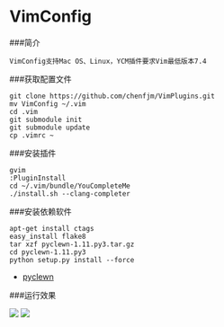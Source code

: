 VimConfig
=========

###简介  

	VimConfig支持Mac OS、Linux，YCM插件要求Vim最低版本7.4

###获取配置文件  

	git clone https://github.com/chenfjm/VimPlugins.git
	mv VimConfig ~/.vim
	cd .vim
	git submodule init
	git submodule update   
	cp .vimrc ~

###安装插件  

	gvim
	:PluginInstall   
    cd ~/.vim/bundle/YouCompleteMe
    ./install.sh --clang-completer

###安装依赖软件  

	apt-get install ctags
	easy_install flake8
	tar xzf pyclewn-1.11.py3.tar.gz
	cd pyclewn-1.11.py3
	python setup.py install --force  


- [pyclewn](http://pyclewn.sourceforge.net/)  

###运行效果  

![](https://chenfjm.github.io/VimPlugins/images/vim1.png)
![](https://chenfjm.github.io/VimPlugins/images/vim2.png)

